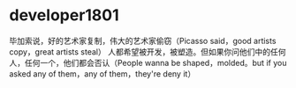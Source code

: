 # developer1801
毕加索说，好的艺术家复制，伟大的艺术家偷窃（Picasso said，good artists copy，great artists steal）
人都希望被开发，被塑造。但如果你问他们中的任何人，任何一个，他们都会否认（People wanna be shaped，molded。but if you asked any of them，any of them，they're deny it）
